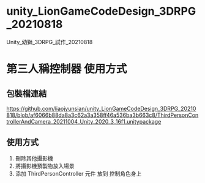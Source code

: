 # unity_LionGameCodeDesign_3DRPG_20210818
 Unity_幼獅_3DRPG_試作_20210818

 # 第三人稱控制器 使用方式

 ## 包裝檔連結
 https://github.com/liaojyunsian/unity_LionGameCodeDesign_3DRPG_20210818/blob/af6066b88da8a3c62a3a358ff46a536ba3b663c8/ThirdPersonControllerAndCamera_20211004_Unity_2020_3_16f1.unitypackage


 ## 使用方式

 1. 刪除其他攝影機
 2. 將攝影機預製物放入場景
 3. 添加 ThirdPersonController 元件 放到 控制角色身上
